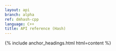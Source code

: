 ```yaml
---
layout: api
branch: alpha
ref: dmhash-cpp
language: C++
title: API reference (Hash)
---
```

{% include anchor_headings.html html=content %}